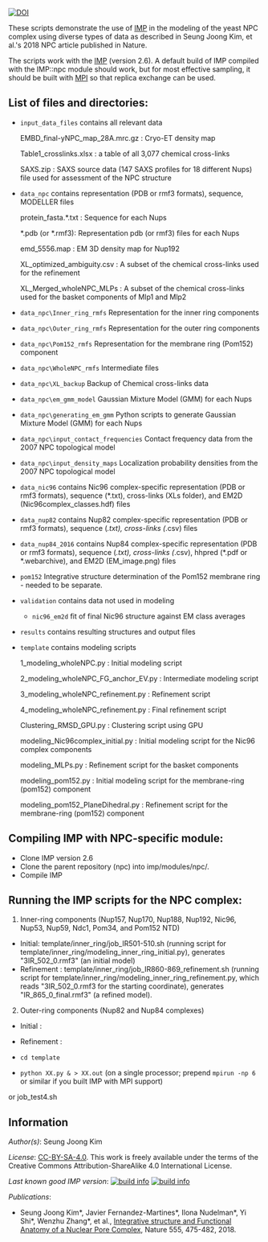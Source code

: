 [![DOI](https://zenodo.org/badge/DOI/10.5281/zenodo.1194547.svg)](https://doi.org/10.5281/zenodo.1194547)

These scripts demonstrate the use of [IMP](http://salilab.org/imp) in the modeling of the yeast NPC complex using diverse types of data as described in Seung Joong Kim, et al.'s 2018 NPC article published in Nature.

The scripts work with the [IMP](http://salilab.org/imp) (version 2.6).
A default build of IMP compiled with the IMP::npc module should work, but for most effective sampling, it should
be built with [MPI](http://integrativemodeling.org/nightly/doc/html/namespaceIMP_1_1mpi.html) so that replica exchange can be used.

## List of files and directories:

- `input_data_files`		            contains all relevant data

  EMBD_final-yNPC_map_28A.mrc.gz  : Cryo-ET density map
  
  Table1_crosslinks.xlsx : a table of all 3,077 chemical cross-links
  
  SAXS.zip  : SAXS source data (147 SAXS profiles for 18 different Nups) file used for assessment of the NPC structure 
  
- `data_npc`		            contains representation (PDB or rmf3 formats), sequence, MODELLER files

   protein_fasta.*.txt : Sequence for each Nups
   
   *.pdb (or *.rmf3): Representation pdb (or rmf3) files for each Nups
   
   emd_5556.map : EM 3D density map for Nup192
   
   XL_optimized_ambiguity.csv : A subset of the chemical cross-links used for the refinement
   
   XL_Merged_wholeNPC_MLPs : A subset of the chemical cross-links used for the basket components of Mlp1 and Mlp2
   
- `data_npc\Inner_ring_rmfs`		  Representation for the inner ring components
- `data_npc\Outer_ring_rmfs`		  Representation for the outer ring components
- `data_npc\Pom152_rmfs`		  Representation for the membrane ring (Pom152) component
- `data_npc\WholeNPC_rmfs`		  Intermediate files
- `data_npc\XL_backup`		  Backup of Chemical cross-links data
- `data_npc\em_gmm_model`		  Gaussian Mixture Model (GMM) for each Nups
- `data_npc\generating_em_gmm`		  Python scripts to generate Gaussian Mixture Model (GMM) for each Nups
- `data_npc\input_contact_frequencies`		  Contact frequency data from the 2007 NPC topological model
- `data_npc\input_density_maps`		  Localization probability densities from the 2007 NPC topological model

- `data_nic96`		            contains Nic96 complex-specific representation (PDB or rmf3 formats), sequence (*.txt), cross-links (XLs folder), and EM2D (Nic96complex_classes.hdf) files
- `data_nup82`		            contains Nup82 complex-specific representation (PDB or rmf3 formats), sequence (*.txt), cross-links (*.csv) files 
- `data_nup84_2016`		            contains Nup84 complex-specific representation (PDB or rmf3 formats), sequence (*.txt), cross-links (*.csv), hhpred (*.pdf or *.webarchive), and EM2D (EM_image.png) files 
- `pom152`		            Integrative structure determination of the Pom152 membrane ring - needed to be separate.

- `validation` contains data not used in modeling
  - `nic96_em2d` fit of final Nic96 structure against EM class averages

- `results`		                      contains resulting structures and output files
- `template`			                  contains modeling scripts

  1_modeling_wholeNPC.py  : Initial modeling script

  2_modeling_wholeNPC_FG_anchor_EV.py : Intermediate modeling script

  3_modeling_wholeNPC_refinement.py : Refinement script

  4_modeling_wholeNPC_refinement.py : Final refinement script
  
  Clustering_RMSD_GPU.py : Clustering script using GPU

  modeling_Nic96complex_initial.py : Initial modeling script for the Nic96 complex components
   
  modeling_MLPs.py : Refinement script for the basket components
   
  modeling_pom152.py : Initial modeling script for the membrane-ring (pom152) component
  
  modeling_pom152_PlaneDihedral.py : Refinement script for the membrane-ring (pom152) component
  


## Compiling IMP with NPC-specific module:
- Clone IMP version 2.6
- Clone the parent repository (npc) into imp/modules/npc/.
- Compile IMP

## Running the IMP scripts for the NPC complex:

1. Inner-ring components (Nup157, Nup170, Nup188, Nup192, Nic96, Nup53, Nup59, Ndc1, Pom34, and Pom152 NTD)
- Initial: template/inner_ring/job_IR501-510.sh (running script for template/inner_ring/modeling_inner_ring_initial.py), generates "3IR_502_0.rmf3" (an initial model)
- Refinement : template/inner_ring/job_IR860-869_refinement.sh (running script for template/inner_ring/modeling_inner_ring_refinement.py, which reads "3IR_502_0.rmf3 for the starting coordinate), generates "IR_865_0_final.rmf3" (a refined model).

2. Outer-ring components (Nup82 and Nup84 complexes)
- Initial : 
- Refinement :

- `cd template`
- `python XX.py & > XX.out` (on a single processor; prepend `mpirun -np 6` or similar if you built IMP with MPI support)

or job_test4.sh

## Information

_Author(s)_: Seung Joong Kim

_License_: [CC-BY-SA-4.0](https://creativecommons.org/licenses/by-sa/4.0/legalcode).
This work is freely available under the terms of the Creative Commons
Attribution-ShareAlike 4.0 International License.

_Last known good IMP version_: [![build info](https://integrativemodeling.org/systems/?sysstat=28&branch=master)](https://integrativemodeling.org/systems/) [![build info](https://integrativemodeling.org/systems/?sysstat=28&branch=develop)](https://integrativemodeling.org/systems/)

_Publications_:
- Seung Joong Kim\*, Javier Fernandez-Martines\*, Ilona Nudelman\*, Yi Shi\*, Wenzhu Zhang\*, et al., [Integrative structure and Functional Anatomy of a Nuclear Pore Complex](https://www.nature.com/articles/nature26003), Nature 555, 475-482, 2018.

